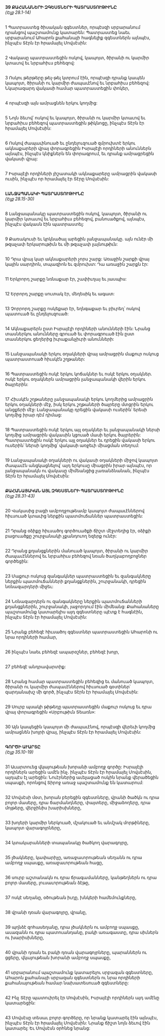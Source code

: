 **39 ՔԱՀԱՆԱՆԵՐԻ ԶԳԵՍՏՆԵՐԻ ՊԱՏՐԱՍՏՈՒԹԻՒՆԸ**
\
_(Ելք 28.1-14)_

\
1 Պատրաստեց ծիսական զգեստներ, որպէսզի սրբարանում դրանցով պաշտամունք կատարեն: Պատրաստեց նաեւ սրբարանում Ահարոն քահանայի հագնելիք զգեստներն այնպէս, ինչպէս Տէրն էր հրամայել Մովսէսին:

\
2 Վակասը պատրաստեցին ոսկով, կապոյտ, ծիրանի ու կարմիր կտաւով եւ նրբահիւս բեհեզով:

\
3 Ոսկու թերթերը թել-թել կտրում էին, որպէսզի դրանք կապեն կապոյտ, ծիրանի ու կարմիր ժապաւէնով եւ նրբահիւս բեհեզով: Նկարազարդ վակասի համար պատրաստեցին փոկեր,

\
4 որպէսզի այն ամրացնեն երկու կողմից:

\
5 Նոյն ձեւով՝ ոսկով եւ կապոյտ, ծիրանի ու կարմիր կտաւով եւ նրբահիւս բեհեզով պատրաստեցին թիկնոցը, ինչպէս Տէրն էր հրամայել Մովսէսին:

\
6 Ոսկով ժապաւինուած եւ ընդելուզուած զմրուխտէ երկու ակնաքարերի վրայ փորագրեցին Իսրայէլի որդիների անուններն այնպէս, ինչպէս կնիքներն են փորագրում, եւ դրանք ամրացրեցին վակասի վրայ:

\
7 Իսրայէլի որդիների յիշատակի ակնաքարերը ամրացրին վակասի ուսին, ինչպէս որ հրամայել էր Տէրը Մովսէսին:

\
**ԼԱՆՋԱՊԱՆԱԿԻ ՊԱՏՐԱՍՏՈՒԹԻՒՆԸ**
\
_(Ելք 28.15-30)_

\
8 Լանջապանակը պատրաստեցին ոսկով, կապոյտ, ծիրանի ու կարմիր կտաւով եւ նրբահիւս բեհեզով, բանուածքով, այնպէս, ինչպէս վակասն էին պատրաստել:

\
9 Քառակուսի եւ կրկնածալ արեցին լանջապանակը. այն ունէր մի թզաչափ երկարութիւն եւ մի թզաչափ լայնութիւն:

\
10 Դրա վրայ կար ակնաքարերի չորս շարք: Առաջին շարքի վրայ կային սարդիոն, տպազիոն եւ զմրուխտ: Դա առաջին շարքն էր:

\
11 Երկրորդ շարքը նռնաքար էր, շափիւղայ եւ յասպիս:

\
12 Երրորդ շարքը սուտակ էր, մեղեսիկ եւ ագատ:

\
13 Չորրորդ շարքը ոսկեքար էր, եղնգաքար եւ բիւրեղ՝ ոսկով պատուած եւ ընդելուզուած:

\
14 Ակնաքարերն ըստ Իսրայէլի որդիների անունների էին: Նրանց տասներկու անունները գրուած եւ փորագրուած էին ըստ տասներկու ցեղերից իւրաքանչիւրի անունների:

\
15 Լանջապանակի երկու օղակների վրայ ամրացրին մաքուր ոսկուց պատրաստուած հիւսկէն շղթաներ:

\
16 Պատրաստեցին ոսկէ երկու կոճակներ եւ ոսկէ երկու օղակներ. ոսկէ երկու օղակներն ամրացրին լանջապանակի վերին երկու ծայրերին:

\
17 Հիւսկէն շղթաները լանջապանակի երկու կողմերից ամրացրին երկու օղակների մէջ, իսկ երկու շղթաների ծայրերը մտցրին երկու անցքերի մէջ: Լանջապանակը դրեցին վակասի ուսերին՝ երեսի կողմից իրար դէմ դիմաց:

\
18 Պատրաստեցին ոսկէ երկու այլ օղակներ եւ լանջապանակի ներսի կողմից ամրացրին վակասին կցուած մասի երկու ծայրերին: Պատրաստեցին ոսկէ երկու այլ օղակներ եւ դրեցին վակասի երկու ուսերին՝ ներսի կողմից՝ վակասի առջեւի միացման տեղում:

\
19 Լանջապանակի օղակների ու վակասի օղակների միջով կապոյտ ժապաւէն անցկացնելով՝ այդ երկուսը միացրին իրար այնպէս, որ լանջապանակն ու վակասը միմեանցից չառանձնանան, ինչպէս Տէրն էր հրամայել Մովսէսին:

\
**ՔԱՀԱՆԱՅԱԿԱՆ ԱՅԼ ԶԳԵՍՏՆԵՐԻ ՊԱՏՐԱՍՏՈՒԹԻՒՆԸ**
\
_(Ելք 28.31-43)_

\
20 Վակասից բացի ամբողջութեամբ կապոյտ ժապաւէններով հիւսուած կտաւից ներքին պատմուճաններ պատրաստեցին:

\
21 Դրանց օձիքը հիւսածոյ գործուածքի ճիշտ մէջտեղից էր, օձիքի բացուածքը շուրջանակի չքանդուող եզերք ունէր:

\
22 Դրանց քղանցքներին մանուած կապոյտ, ծիրանի ու կարմիր ժապաւէններով եւ նրբահիւս բեհեզով նռան ծաղկաբողբոջներ գործեցին:

\
23 Մաքուր ոսկուց զանգակներ պատրաստեցին եւ զանգակները ներքին պատմուճանների քղանցքներին, շուրջանակի, դրեցին նռնազարդերի միջեւ:

\
24 Նռնազարդերն ու զանգակները ներքին պատմուճանների քղանցքներին, շուրջանակի, յաջորդում էին միմեանց: Քահանաները պաշտամունք կատարելիս այդ զգեստները պէտք է հագնէին, ինչպէս Տէրն էր հրամայել Մովսէսին:

\
25 Նրանք բեհեզէ հիւսածոյ զգեստներ պատրաստեցին Ահարոնի ու նրա որդիների համար,

\
26 ինչպէս նաեւ բեհեզէ ապարօշներ, բեհեզէ խոյր,

\
27 բեհեզէ անդրավարտիք:

\
28 Նրանց համար պատրաստեցին բեհեզից եւ մանուած կապոյտ, ծիրանի ու կարմիր ժապաւէններով հիւսուած գօտիներ՝ զարդանախշ մի գործ, ինչպէս Տէրն էր հրամայել Մովսէսին:

\
29 Սուրբ պսակի թիթեղը պատրաստեցին մաքուր ոսկուց եւ դրա վրայ փորագրեցին «Սրբութիւն Տեառն»:

\
30 Այն կապեցին կապոյտ մի ժապաւէնով, որպէսզի վերեւի կողմից ամրացնեն խոյրի վրայ, ինչպէս Տէրն էր հրամայել Մովսէսին:

\
**ԳՈՐԾԻ ԱՒԱՐՏԸ**
\
_(Ելք 35.10-19)_

\
31 Աւարտուեց վկայութեան խորանի ամբողջ գործը: Իսրայէլի որդիներն արեցին ամէն ինչ. ինչպէս Տէրն էր հրամայել Մովսէսին, այդպէս էլ արեցին: Նուէրներից աւելացած ոսկին նրանք վերածեցին սպասքի, որոնցով Տիրոջ առաջ պաշտամունք են կատարում:

\
32 Մովսէսի մօտ, խորան բերեցին զգեստները, վրանի ծածկն ու դրա բոլոր մասերը, դրա ճարմանդները, փայտերը, միջաձողերը, դրա մոյթերը, վերջինիս խարիսխները,

\
33 խոյերի կարմիր ներկուած, մշակուած եւ անմշակ մորթիները, կապոյտ վարագոյրները,

\
34 կտակարանների տապանակը ծածկող վարագոյրը,

\
35 լծակները, կափարիչը, առաջաւորութեան սեղանն ու դրա ամբողջ սպասքը, առաջաւորութեան հացը,

\
36 սուրբ աշտանակն ու դրա ճրագամանները, կանթեղներն ու դրա բոլոր մասերը, լուսաւորութեան ձէթը,

\
37 ոսկէ սեղանը, օծութեան իւղը, խնկերի համեմունքները,

\
38 վրանի դռան վարագոյրը, վրանը,

\
39 պղնձէ զոհասեղանը, դրա լծակներն ու ամբողջ սպասքը, աւազանն ու դրա պատուանդանը, բակի առագաստը, դրա սիւներն ու խարիսխները,

\
40 վրանի դռան եւ բակի դռան վարագոյրները, պարաններն ու ցցերը, վկայութեան խորանի ամբողջ սպասքը,

\
41 սրբարանում պաշտամունք կատարելու սրբազան զգեստները, Ահարոն քահանայի սրբազան զգեստներն ու նրա որդիների քահանայութեան համար նախատեսուած զգեստները:

\
42 Ինչ Տէրը պատուիրել էր Մովսէսին, Իսրայէլի որդիներն այդ ամէնը կատարեցին:

\
43 Մովսէսը տեսաւ բոլոր գործերը, որ նրանք կատարել էին այնպէս, ինչպէս Տէրն էր հրամայել Մովսէսին: Նրանք ճիշտ նոյն ձեւով էին կատարել: Եւ Մովսէսն օրհնեց նրանց:
